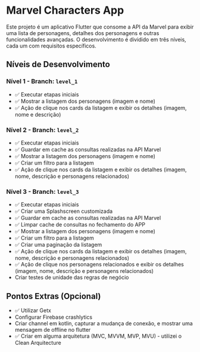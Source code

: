 # Marvel Characters App

Este projeto é um aplicativo Flutter que consome a API da Marvel para exibir uma lista de personagens, detalhes dos personagens e outras funcionalidades avançadas. O desenvolvimento é dividido em três níveis, cada um com requisitos específicos.

## Níveis de Desenvolvimento

### Nível 1 - Branch: `level_1`
- ✅ Executar etapas iniciais
- ✅ Mostrar a listagem dos personagens (imagem e nome)
- ✅ Ação de clique nos cards da listagem e exibir os detalhes (imagem, nome e descrição)

### Nível 2 - Branch: `level_2`
- ✅ Executar etapas iniciais
- ✅ Guardar em cache as consultas realizadas na API Marvel
- ✅ Mostrar a listagem dos personagens (imagem e nome)
- ✅ Criar um filtro para a listagem
- ✅ Ação de clique nos cards da listagem e exibir os detalhes (imagem, nome, descrição e personagens relacionados)

### Nível 3 - Branch: `level_3`
- ✅ Executar etapas iniciais
- ✅ Criar uma Splashscreen customizada
- ✅ Guardar em cache as consultas realizadas na API Marvel
- ✅ Limpar cache de consultas no fechamento do APP
- ✅ Mostrar a listagem dos personagens (imagem e nome)
- ✅ Criar um filtro para a listagem
- ✅ Criar uma paginação da listagem
- ✅ Ação de clique nos cards da listagem e exibir os detalhes (imagem, nome, descrição e personagens relacionados)
- ✅ Ação de clique nos personagens relacionados e exibir os detalhes (imagem, nome, descrição e personagens relacionados)
-  Criar testes de unidade das regras de negócio

## Pontos Extras (Opcional)
- ✅ Utilizar Getx
-  Configurar Firebase crashlytics
-  Criar channel em kotlin, capturar a mudança de conexão, e mostrar uma mensagem de offline no flutter
- ✅ Criar em alguma arquitetura (MVC, MVVM, MVP, MVU) - utilizei o Clean Arquitecture